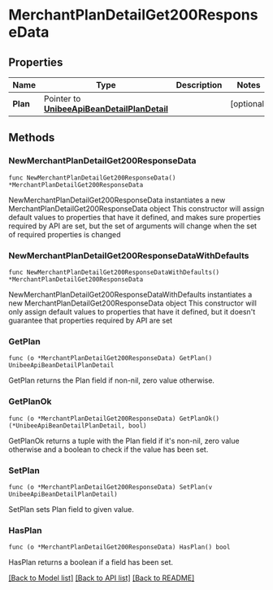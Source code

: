 # MerchantPlanDetailGet200ResponseData

## Properties

Name | Type | Description | Notes
------------ | ------------- | ------------- | -------------
**Plan** | Pointer to [**UnibeeApiBeanDetailPlanDetail**](UnibeeApiBeanDetailPlanDetail.md) |  | [optional] 

## Methods

### NewMerchantPlanDetailGet200ResponseData

`func NewMerchantPlanDetailGet200ResponseData() *MerchantPlanDetailGet200ResponseData`

NewMerchantPlanDetailGet200ResponseData instantiates a new MerchantPlanDetailGet200ResponseData object
This constructor will assign default values to properties that have it defined,
and makes sure properties required by API are set, but the set of arguments
will change when the set of required properties is changed

### NewMerchantPlanDetailGet200ResponseDataWithDefaults

`func NewMerchantPlanDetailGet200ResponseDataWithDefaults() *MerchantPlanDetailGet200ResponseData`

NewMerchantPlanDetailGet200ResponseDataWithDefaults instantiates a new MerchantPlanDetailGet200ResponseData object
This constructor will only assign default values to properties that have it defined,
but it doesn't guarantee that properties required by API are set

### GetPlan

`func (o *MerchantPlanDetailGet200ResponseData) GetPlan() UnibeeApiBeanDetailPlanDetail`

GetPlan returns the Plan field if non-nil, zero value otherwise.

### GetPlanOk

`func (o *MerchantPlanDetailGet200ResponseData) GetPlanOk() (*UnibeeApiBeanDetailPlanDetail, bool)`

GetPlanOk returns a tuple with the Plan field if it's non-nil, zero value otherwise
and a boolean to check if the value has been set.

### SetPlan

`func (o *MerchantPlanDetailGet200ResponseData) SetPlan(v UnibeeApiBeanDetailPlanDetail)`

SetPlan sets Plan field to given value.

### HasPlan

`func (o *MerchantPlanDetailGet200ResponseData) HasPlan() bool`

HasPlan returns a boolean if a field has been set.


[[Back to Model list]](../README.md#documentation-for-models) [[Back to API list]](../README.md#documentation-for-api-endpoints) [[Back to README]](../README.md)


